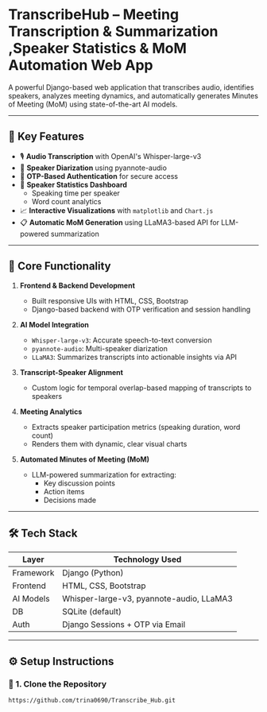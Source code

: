 # TranscribeHub – Meeting Transcription & Summarization ,Speaker Statistics & MoM Automation Web App

A powerful Django-based web application that transcribes audio, identifies speakers, analyzes meeting dynamics, and automatically generates Minutes of Meeting (MoM) using state-of-the-art AI models.

---

## 🚀 Key Features

- 🎙️ **Audio Transcription** with OpenAI's Whisper-large-v3
- 🧍 **Speaker Diarization** using pyannote-audio
- 🔐 **OTP-Based Authentication** for secure access
- 🧾 **Speaker Statistics Dashboard**
  - Speaking time per speaker
  - Word count analytics
- 📈 **Interactive Visualizations** with `matplotlib` and `Chart.js`
- 📋 **Automatic MoM Generation** using LLaMA3-based API for LLM-powered summarization

---

## 🧠 Core Functionality

1. **Frontend & Backend Development**  
   - Built responsive UIs with HTML, CSS, Bootstrap  
   - Django-based backend with OTP verification and session handling

2. **AI Model Integration**  
   - `Whisper-large-v3`: Accurate speech-to-text conversion  
   - `pyannote-audio`: Multi-speaker diarization  
   - `LLaMA3`: Summarizes transcripts into actionable insights via API

3. **Transcript-Speaker Alignment**  
   - Custom logic for temporal overlap-based mapping of transcripts to speakers

4. **Meeting Analytics**  
   - Extracts speaker participation metrics (speaking duration, word count)  
   - Renders them with dynamic, clear visual charts

5. **Automated Minutes of Meeting (MoM)**  
   - LLM-powered summarization for extracting:
     - Key discussion points  
     - Action items  
     - Decisions made

---

## 🛠️ Tech Stack

| Layer       | Technology Used                            |
|-------------|---------------------------------------------|
| Framework   | Django (Python)                             |
| Frontend    | HTML, CSS, Bootstrap                        |
| AI Models   | Whisper-large-v3, pyannote-audio, LLaMA3    |
| DB          | SQLite (default)                            |
| Auth        | Django Sessions + OTP via Email             |

---

## ⚙️ Setup Instructions

### 🔽 1. Clone the Repository

```bash
https://github.com/trina0690/Transcribe_Hub.git
